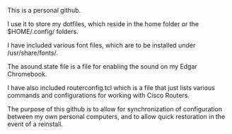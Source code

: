 This is a personal github.

I use it to store my dotfiles, which reside in the home folder or the $HOME/.config/ folders. 

I have included various font files, which are to be installed under /usr/share/fonts/.

The asound.state file is a file for enabling the sound on my Edgar Chromebook. 

I have also included routerconfig.tcl which is a file that just lists various commands and configurations for working with Cisco Routers. 

The purpose of this github is to allow for synchronization of configuration between my own personal computers, and to allow quick restoration in the event of a reinstall.  
